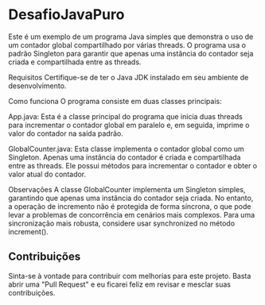 # DesafioJavaPuro

Este é um exemplo de um programa Java simples que demonstra o uso de um contador global compartilhado por várias threads. O programa usa o padrão Singleton para garantir que apenas uma instância do contador seja criada e compartilhada entre as threads.

Requisitos
Certifique-se de ter o Java JDK instalado em seu ambiente de desenvolvimento.


Como funciona
O programa consiste em duas classes principais:

App.java: Esta é a classe principal do programa que inicia duas threads para incrementar o contador global em paralelo e, em seguida, imprime o valor do contador na saída padrão.

GlobalCounter.java: Esta classe implementa o contador global como um Singleton. Apenas uma instância do contador é criada e compartilhada entre as threads. Ele possui métodos para incrementar o contador e obter o valor atual do contador.

Observações
A classe GlobalCounter implementa um Singleton simples, garantindo que apenas uma instância do contador seja criada.
No entanto, a operação de incremento não é protegida de forma síncrona, o que pode levar a problemas de concorrência em cenários mais complexos. 
Para uma sincronização mais robusta, considere usar synchronized no método increment().

## Contribuições

Sinta-se à vontade para contribuir com melhorias para este projeto. Basta abrir uma "Pull Request" e eu ficarei feliz em revisar e mesclar suas contribuições.

